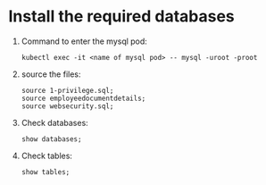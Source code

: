 # Install the required databases

1.	Command to enter the mysql pod:
		
		kubectl exec -it <name of mysql pod> -- mysql -uroot -proot
		
2.	source the files:
		
		source 1-privilege.sql;
		source employeedocumentdetails;
		source websecurity.sql;
		
3.	Check databases:
		
		show databases;
		
4.	Check tables:
		
		show tables;